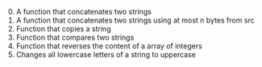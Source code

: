 0. A function that concatenates two strings
1. A function that concatenates two strings using at most n bytes from src
2. Function that copies a string
3. Function that compares two strings
4. Function that reverses the content of a array of integers
5. Changes all lowercase letters of a string to uppercase
